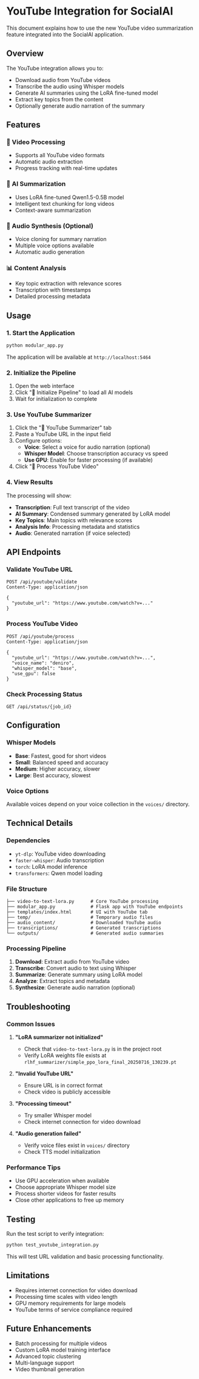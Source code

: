 # YouTube Integration for SocialAI

This document explains how to use the new YouTube video summarization feature integrated into the SocialAI application.

## Overview

The YouTube integration allows you to:
- Download audio from YouTube videos
- Transcribe the audio using Whisper models
- Generate AI summaries using the LoRA fine-tuned model
- Extract key topics from the content
- Optionally generate audio narration of the summary

## Features

### 🎥 Video Processing
- Supports all YouTube video formats
- Automatic audio extraction
- Progress tracking with real-time updates

### 🎯 AI Summarization
- Uses LoRA fine-tuned Qwen1.5-0.5B model
- Intelligent text chunking for long videos
- Context-aware summarization

### 🎵 Audio Synthesis (Optional)
- Voice cloning for summary narration
- Multiple voice options available
- Automatic audio generation

### 📊 Content Analysis
- Key topic extraction with relevance scores
- Transcription with timestamps
- Detailed processing metadata

## Usage

### 1. Start the Application

```bash
python modular_app.py
```

The application will be available at `http://localhost:5464`

### 2. Initialize the Pipeline

1. Open the web interface
2. Click "🚀 Initialize Pipeline" to load all AI models
3. Wait for initialization to complete

### 3. Use YouTube Summarizer

1. Click the "🎥 YouTube Summarizer" tab
2. Paste a YouTube URL in the input field
3. Configure options:
   - **Voice**: Select a voice for audio narration (optional)
   - **Whisper Model**: Choose transcription accuracy vs speed
   - **Use GPU**: Enable for faster processing (if available)
4. Click "🎥 Process YouTube Video"

### 4. View Results

The processing will show:
- **Transcription**: Full text transcript of the video
- **AI Summary**: Condensed summary generated by LoRA model
- **Key Topics**: Main topics with relevance scores
- **Analysis Info**: Processing metadata and statistics
- **Audio**: Generated narration (if voice selected)

## API Endpoints

### Validate YouTube URL
```http
POST /api/youtube/validate
Content-Type: application/json

{
  "youtube_url": "https://www.youtube.com/watch?v=..."
}
```

### Process YouTube Video
```http
POST /api/youtube/process
Content-Type: application/json

{
  "youtube_url": "https://www.youtube.com/watch?v=...",
  "voice_name": "deniro",
  "whisper_model": "base",
  "use_gpu": false
}
```

### Check Processing Status
```http
GET /api/status/{job_id}
```

## Configuration

### Whisper Models
- **Base**: Fastest, good for short videos
- **Small**: Balanced speed and accuracy
- **Medium**: Higher accuracy, slower
- **Large**: Best accuracy, slowest

### Voice Options
Available voices depend on your voice collection in the `voices/` directory.

## Technical Details

### Dependencies
- `yt-dlp`: YouTube video downloading
- `faster-whisper`: Audio transcription
- `torch`: LoRA model inference
- `transformers`: Qwen model loading

### File Structure
```
├── video-to-text-lora.py      # Core YouTube processing
├── modular_app.py             # Flask app with YouTube endpoints
├── templates/index.html       # UI with YouTube tab
├── temp/                      # Temporary audio files
├── audio_content/             # Downloaded YouTube audio
├── transcriptions/            # Generated transcriptions
└── outputs/                   # Generated audio summaries
```

### Processing Pipeline
1. **Download**: Extract audio from YouTube video
2. **Transcribe**: Convert audio to text using Whisper
3. **Summarize**: Generate summary using LoRA model
4. **Analyze**: Extract topics and metadata
5. **Synthesize**: Generate audio narration (optional)

## Troubleshooting

### Common Issues

1. **"LoRA summarizer not initialized"**
   - Check that `video-to-text-lora.py` is in the project root
   - Verify LoRA weights file exists at `rlhf_summarizer/simple_ppo_lora_final_20250716_130239.pt`

2. **"Invalid YouTube URL"**
   - Ensure URL is in correct format
   - Check video is publicly accessible

3. **"Processing timeout"**
   - Try smaller Whisper model
   - Check internet connection for video download

4. **"Audio generation failed"**
   - Verify voice files exist in `voices/` directory
   - Check TTS model initialization

### Performance Tips

- Use GPU acceleration when available
- Choose appropriate Whisper model size
- Process shorter videos for faster results
- Close other applications to free up memory

## Testing

Run the test script to verify integration:

```bash
python test_youtube_integration.py
```

This will test URL validation and basic processing functionality.

## Limitations

- Requires internet connection for video download
- Processing time scales with video length
- GPU memory requirements for large models
- YouTube terms of service compliance required

## Future Enhancements

- Batch processing for multiple videos
- Custom LoRA model training interface
- Advanced topic clustering
- Multi-language support
- Video thumbnail generation 